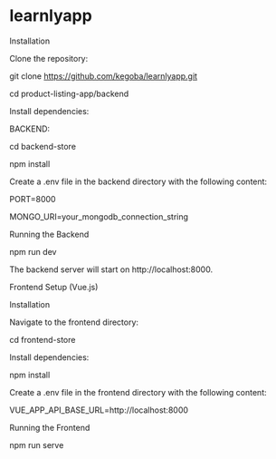 # learnlyapp


Installation

Clone the repository:

git clone https://github.com/kegoba/learnlyapp.git

cd product-listing-app/backend

Install dependencies:

BACKEND:

cd backend-store

npm install

Create a .env file in the backend directory with the following content:

PORT=8000

MONGO_URI=your_mongodb_connection_string

Running the Backend


npm run dev

The backend server will start on http://localhost:8000.

Frontend Setup (Vue.js)



Installation

Navigate to the frontend directory:

cd frontend-store

Install dependencies:

npm install

Create a .env file in the frontend directory with the following content:


VUE_APP_API_BASE_URL=http://localhost:8000

Running the Frontend

npm run serve




